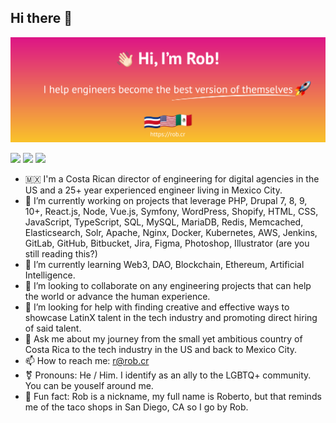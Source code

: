 ## Hi there 👋

<a href="https://rob.cr/" target="_blank"><img src="https://github.com/rmontero/rmontero/blob/main/header.png" alt="Rob's GitHub README header image"></a>
<p><a href="https://www.x.com/rmonteroo/"><img src="https://img.shields.io/badge/twitter-%231DA1F2.svg?&style=for-the-badge&logo=twitter&logoColor=white" height=25></a> <a href="https://www.linkedin.com/in/rmontero/"><img src="https://img.shields.io/badge/linkedin-%230077B5.svg?&style=for-the-badge&logo=linkedin&logoColor=white" height=25></a> <a href="https://www.instagram.com/rmonteroo/"><img src="https://img.shields.io/badge/instagram-%23E4405F.svg?&style=for-the-badge&logo=instagram&logoColor=white" height=25></a></p>

- 🇲🇽 I'm a Costa Rican director of engineering for digital agencies in the US and a 25+ year experienced engineer living in Mexico City.
- 🔭 I’m currently working on projects that leverage PHP, Drupal 7, 8, 9, 10+, React.js, Node, Vue.js, Symfony, WordPress, Shopify, HTML, CSS, JavaScript, TypeScript, SQL, MySQL, MariaDB, Redis, Memcached, Elasticsearch, Solr, Apache, Nginx, Docker, Kubernetes, AWS, Jenkins, GitLab, GitHub, Bitbucket, Jira, Figma, Photoshop, Illustrator (are you still reading this?)
- 🌱 I’m currently learning Web3, DAO, Blockchain, Ethereum, Artificial Intelligence.
- 👯 I’m looking to collaborate on any engineering projects that can help the world or advance the human experience.
- 🤔 I’m looking for help with finding creative and effective ways to showcase LatinX talent in the tech industry and promoting direct hiring of said talent.
- 💬 Ask me about my journey from the small yet ambitious country of Costa Rica to the tech industry in the US and back to Mexico City.
- 📫 How to reach me: r@rob.cr
- ⚧️️ Pronouns: He / Him. I identify as an ally to the LGBTQ+ community. You can be youself around me.
- 🌮 Fun fact: Rob is a nickname, my full name is Roberto, but that reminds me of the taco shops in San Diego, CA so I go by Rob.
